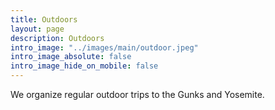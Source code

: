 ```yaml
---
title: Outdoors 
layout: page 
description: Outdoors 
intro_image: "../images/main/outdoor.jpeg"
intro_image_absolute: false 
intro_image_hide_on_mobile: false 
---
```


We organize regular outdoor trips to the Gunks and Yosemite.
